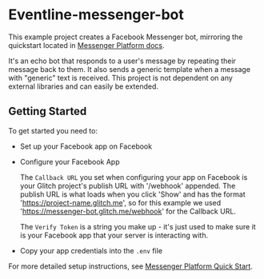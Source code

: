 # Eventline-messenger-bot
This example project creates a Facebook Messenger bot,
mirroring the quickstart located in [Messenger Platform docs](https://developers.facebook.com/docs/messenger-platform/guides/quick-start).

It's an echo bot that responds to a user's message by repeating their message back to them. It also sends a generic template when a message with "generic" text is received. This project is not dependent on any external libraries and can easily be extended.


## Getting Started
To get started you need to:

- Set up your Facebook app on Facebook
- Configure your Facebook App

  The `Callback URL` you set when configuring your app on Facebook is your Glitch project's publish URL with '/webhook' appended. The publish URL is what loads when you click 'Show' and has the format 'https://project-name.glitch.me', so for this example we used 'https://messenger-bot.glitch.me/webhook' for the Callback URL.

  The `Verify Token` is a string you make up - it's just used to make sure it is your Facebook app that your server is interacting with. 

- Copy your app credentials into the `.env` file

For more detailed setup instructions, see [Messenger Platform Quick Start](https://developers.facebook.com/docs/messenger-platform/guides/quick-start).